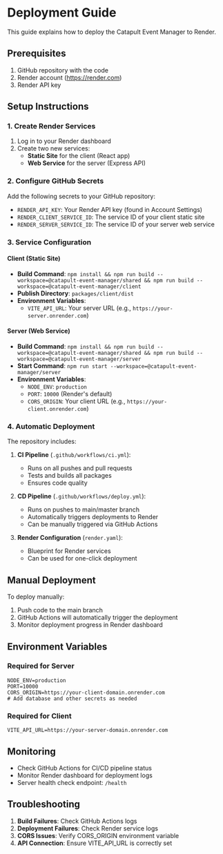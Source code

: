 # Deployment Guide

This guide explains how to deploy the Catapult Event Manager to Render.

## Prerequisites

1. GitHub repository with the code
2. Render account (https://render.com)
3. Render API key

## Setup Instructions

### 1. Create Render Services

1. Log in to your Render dashboard
2. Create two new services:
   - **Static Site** for the client (React app)
   - **Web Service** for the server (Express API)

### 2. Configure GitHub Secrets

Add the following secrets to your GitHub repository:

- `RENDER_API_KEY`: Your Render API key (found in Account Settings)
- `RENDER_CLIENT_SERVICE_ID`: The service ID of your client static site
- `RENDER_SERVER_SERVICE_ID`: The service ID of your server web service

### 3. Service Configuration

#### Client (Static Site)
- **Build Command**: `npm install && npm run build --workspace=@catapult-event-manager/shared && npm run build --workspace=@catapult-event-manager/client`
- **Publish Directory**: `packages/client/dist`
- **Environment Variables**:
  - `VITE_API_URL`: Your server URL (e.g., `https://your-server.onrender.com`)

#### Server (Web Service)
- **Build Command**: `npm install && npm run build --workspace=@catapult-event-manager/shared && npm run build --workspace=@catapult-event-manager/server`
- **Start Command**: `npm run start --workspace=@catapult-event-manager/server`
- **Environment Variables**:
  - `NODE_ENV`: `production`
  - `PORT`: `10000` (Render's default)
  - `CORS_ORIGIN`: Your client URL (e.g., `https://your-client.onrender.com`)

### 4. Automatic Deployment

The repository includes:

1. **CI Pipeline** (`.github/workflows/ci.yml`):
   - Runs on all pushes and pull requests
   - Tests and builds all packages
   - Ensures code quality

2. **CD Pipeline** (`.github/workflows/deploy.yml`):
   - Runs on pushes to main/master branch
   - Automatically triggers deployments to Render
   - Can be manually triggered via GitHub Actions

3. **Render Configuration** (`render.yaml`):
   - Blueprint for Render services
   - Can be used for one-click deployment

## Manual Deployment

To deploy manually:

1. Push code to the main branch
2. GitHub Actions will automatically trigger the deployment
3. Monitor deployment progress in Render dashboard

## Environment Variables

### Required for Server

```env
NODE_ENV=production
PORT=10000
CORS_ORIGIN=https://your-client-domain.onrender.com
# Add database and other secrets as needed
```

### Required for Client

```env
VITE_API_URL=https://your-server-domain.onrender.com
```

## Monitoring

- Check GitHub Actions for CI/CD pipeline status
- Monitor Render dashboard for deployment logs
- Server health check endpoint: `/health`

## Troubleshooting

1. **Build Failures**: Check GitHub Actions logs
2. **Deployment Failures**: Check Render service logs
3. **CORS Issues**: Verify CORS_ORIGIN environment variable
4. **API Connection**: Ensure VITE_API_URL is correctly set